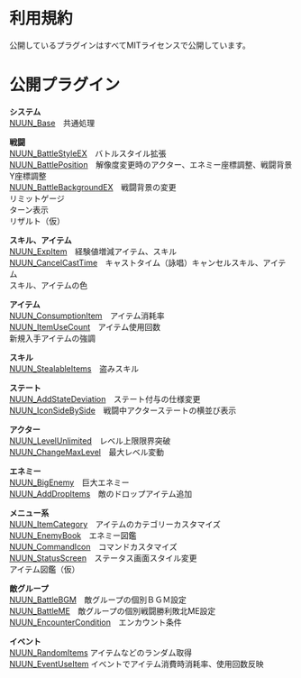 # 利用規約
公開しているプラグインはすべてMITライセンスで公開しています。

# 公開プラグイン
<b>システム</b><br>
[NUUN_Base](https://raw.githubusercontent.com/nuun888/MZ/master/NUUN_Base.js)　共通処理<br>

<b>戦闘</b><br>
[NUUN_BattleStyleEX](https://raw.githubusercontent.com/nuun888/MZ/master/NUUN_BattleStyleEX.js)　バトルスタイル拡張<br>
[NUUN_BattlePosition](https://raw.githubusercontent.com/nuun888/MZ/master/NUUN_BattlePosition.js)　解像度変更時のアクター、エネミー座標調整、戦闘背景Y座標調整<br>
[NUUN_BattleBackgroundEX](https://raw.githubusercontent.com/nuun888/MZ/master/NUUN_BattleBackgroundEX.js)　戦闘背景の変更<br>
リミットゲージ<br>
ターン表示<br>
リザルト（仮）<br>
  
<b>スキル、アイテム</b><br>
[NUUN_ExpItem](https://raw.githubusercontent.com/nuun888/MZ/master/NUUN_ExpItem.js)　経験値増減アイテム、スキル<br>
[NUUN_CancelCastTime](https://raw.githubusercontent.com/nuun888/MZ/master/NUUN_CancelCastTime.js)　キャストタイム（詠唱）キャンセルスキル、アイテム<br>
スキル、アイテムの色<br>

<b>アイテム</b><br>
[NUUN_ConsumptionItem](https://raw.githubusercontent.com/nuun888/MZ/master/NUUN_ConsumptionItem.js)　アイテム消耗率<br>
[NUUN_ItemUseCount](https://raw.githubusercontent.com/nuun888/MZ/master/NUUN_ItemUseCount.js)　アイテム使用回数<br>
新規入手アイテムの強調<br>

<b>スキル</b><br>
[NUUN_StealableItems](https://raw.githubusercontent.com/nuun888/MZ/master/NUUN_StealableItems.js)　盗みスキル<br>

<b>ステート</b><br>
[NUUN_AddStateDeviation](https://raw.githubusercontent.com/nuun888/MZ/master/NUUN_AddStateDeviation.js)　ステート付与の仕様変更<br>
[NUUN_IconSideBySide](https://raw.githubusercontent.com/nuun888/MZ/master/NUUN_IconSideBySide.js)　戦闘中アクターステートの横並び表示

<b>アクター</b><br>
[NUUN_LevelUnlimited](https://raw.githubusercontent.com/nuun888/MZ/master/NUUN_LevelUnlimited.js)　レベル上限限界突破<br>
[NUUN_ChangeMaxLevel](https://raw.githubusercontent.com/nuun888/MZ/master/NUUN_ChangeMaxLevel.js)　最大レベル変動<br>

<b>エネミー</b><br>
[NUUN_BigEnemy](https://raw.githubusercontent.com/nuun888/MZ/master/NUUN_BigEnemy.js)　巨大エネミー<br>
[NUUN_AddDropItems](https://raw.githubusercontent.com/nuun888/MZ/master/NUUN_AddDropItems.js)　敵のドロップアイテム追加

<b>メニュー系</b><br>
[NUUN_ItemCategory](https://raw.githubusercontent.com/nuun888/MZ/master/NUUN_ItemCategory.js)　アイテムのカテゴリーカスタマイズ<br>
[NUUN_EnemyBook](https://raw.githubusercontent.com/nuun888/MZ/master/NUUN_EnemyBook.js)　エネミー図鑑<br>
[NUUN_CommandIcon](https://raw.githubusercontent.com/nuun888/MZ/master/NUUN_CommandIcon.js)　コマンドカスタマイズ<br>
[NUUN_StatusScreen](https://raw.githubusercontent.com/nuun888/MZ/master/NUUN_StatusScreen.js)　ステータス画面スタイル変更<br>
アイテム図鑑（仮）<br>

<b>敵グループ</b><br>
[NUUN_BattleBGM](https://raw.githubusercontent.com/nuun888/MZ/master/NUUN_BattleBGM.js)　敵グループの個別ＢＧＭ設定<br>
[NUUN_BattleME](https://raw.githubusercontent.com/nuun888/MZ/master/NUUN_BattleME.js)　敵グループの個別戦闘勝利敗北ME設定<br>
[NUUN_EncounterCondition](https://github.com/nuun888/MZ/blob/master/NUUN_EncounterCondition.js)　エンカウント条件<br>

<b>イベント</b><br>
[NUUN_RandomItems](https://raw.githubusercontent.com/nuun888/MZ/master/NUUN_RandomItems.js)  アイテムなどのランダム取得<br>
[NUUN_EventUseItem](https://raw.githubusercontent.com/nuun888/MZ/master/NUUN_EventUseItem.js) イベントでアイテム消費時消耗率、使用回数反映<br>

